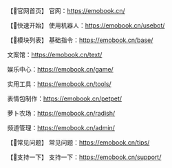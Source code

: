 【💒官网首页】
官网：https://emobook.cn/

【👋快速开始】
使用机器人：https://emobook.cn/usebot/

【🚀模块列表】
基础指令：https://emobook.cn/base/

文案馆：https://emobook.cn/text/

娱乐中心：https://emobook.cn/game/

实用工具：https://emobook.cn/tools/

表情包制作：https://emobook.cn/petpet/

萝卜农场：https://emobook.cn/radish/

频道管理：https://emobook.cn/admin/

【🍬常见问题】
常见问题：https://emobook.cn/tips/

【💖支持一下】
支持一下：https://emobook.cn/support/